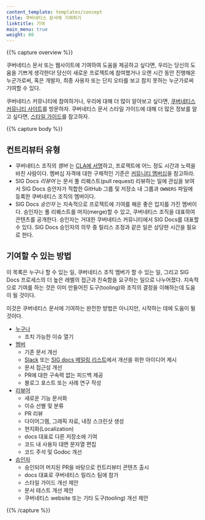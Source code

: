 ```yaml
---
content_template: templates/concept
title: 쿠버네티스 문서에 기여하기
linktitle: 기여
main_menu: true
weight: 80
---
```


{{% capture overview %}}

쿠버네티스 문서 또는 웹사이트에 기여하여 도움을 제공하고 싶다면,
우리는 당신의 도움을 기쁘게 생각한다! 당신이 새로운 프로젝트에 참여했거나
오랜 시간 동안 진행해온 누군가로써, 
혹은 개발자, 최종 사용자 또는 단지 오타를 보고 참지 못하는 누군가로써
기여할 수 있다. 

쿠버네티스 커뮤니티에 참여하거나, 우리에 대해 더 많이 알아보고 싶다면, [쿠버네티스 커뮤니티 사이트](/community/)를 방문하자. 
쿠버네티스 문서 스타일 가이드에 대해 더 많은 정보를 알고 싶다면, [스타일 가이드](/docs/contribute/style/style-guide/)를 참고하자.

{{% capture body %}}

## 컨트리뷰터 유형

- 쿠버네티스 조직의 _멤버_ 는 [CLA에 서명](/docs/contribute/start#sign-the-cla)하고,
  프로젝트에 어느 정도 시간과 노력을 바친 사람이다.
  멤버십 자격에 대한 구체적인 기준은 [커뮤니티 멤버십](https://github.com/kubernetes/community/blob/master/community-membership.md)을
  참고하라.
- SIG Docs _리뷰어_ 는 문서 풀 리퀘스트(pull request) 리뷰하는 일에 관심을 보여서 
  SIG Docs 승안자가 적합한 
  GitHub 그룹 및 저장소 내 그룹과 `OWNERS` 파일에 등록한
  쿠버네티스 조직의 멤버이다. 
- SIG Docs _승인자_ 는 지속적으로 프로젝트에 기여를 해온 좋은 입지를 가진 멤버이다.
  승인자는 풀 리퀘스트를 머지(merge)할 수 있고,
  쿠버네티스 조직을 대표하여 콘텐츠를 공개한다.
  승인자는 거대한 쿠버네티스 커뮤니티에서 SIG Docs를 대표할 수 있다.
  SIG Docs 승인자의 의무 중 릴리스 조정과 같은 일은 
  상당한 시간을 필요로 한다.

## 기여할 수 있는 방법

이 목록은 누구나 할 수 있는 일, 쿠버네티스 조직 멤버가 할 수 있는 일, 
그리고 SIG Docs 프로세스의 더 높은 레벨의 접근과 친숙함을 요구하는 
일으로 나누어졌다. 지속적으로 기여를 하는 것은 이미 만들어진 도구(tooling)와 조직의 결정을 
이해하는데 도움이 될 것이다.

이것은 쿠버네티스 문서에 기여하는 완전한 방법은 아니지만, 
시작하는 데에 도움이 될 것이다.

- [누구나](/docs/contribute/start/)
  - 조치 가능한 이슈 열기
- [멤버](/docs/contribute/start/)
  - 기존 문서 개선
  - [Slack](http://slack.k8s.io/) 또는 [SIG docs 메일링 리스트](https://groups.google.com/forum/#!forum/kubernetes-sig-docs)에서 개선을 위한 아이디어 제시
  - 문서 접근성 개선
  - PR에 대한 구속력 없는 피드백 제공
  - 블로그 포스트 또는 사례 연구 작성
- [리뷰어](/docs/contribute/intermediate/)
  - 새로운 기능 문서화
  - 이슈 선별 및 분류
  - PR 리뷰
  - 다이어그램, 그래픽 자료, 내장 스크린샷 생성
  - 현지화(Localization)
  - docs 대표로 다른 저장소에 기여
  - 코드 내 사용자 대면 문자열 편집
  - 코드 주석 및 Godoc 개선
- [승인자](/docs/contribute/advanced/)
  - 승인되어 머지된 PR을 바탕으로 컨트리뷰터 콘텐츠 출시
  - docs 대표로 쿠버네티스 릴리스 팀에 참가
  - 스타일 가이드 개선 제안
  - 문서 테스트 개선 제안
  - 쿠버네티스 website 또는 기타 도구(tooling) 개선 제안

{{% /capture %}}
